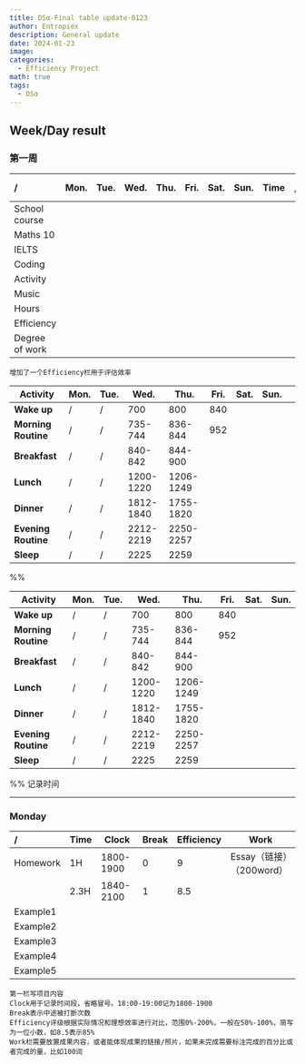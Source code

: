 ```yaml
---
title: DSα-Final table update-0123
author: Entropiex
description: General update
date: 2024-01-23
image: 
categories:
  - Efficiency Project
math: true
tags:
  - DSα
---
```

## Week/Day result
### 第一周
| /              | Mon. | Tue. | Wed. | Thu. | Fri. | Sat. | Sun. | Time | T % | Efficiency | Degree of completion |
| :------------- | :--- | :--- | :--- | :--- | :--- | :--- | :--- | ---- | --- | ---------- | -------------------- |
| School course  |      |      |      |      |      |      |      |      |     |            | / 100%               |
| Maths 10       |      |      |      |      |      |      |      |      |     |            | / 100%               |
| IELTS          |      |      |      |      |      |      |      |      |     |            | / 100%               |
| Coding         |      |      |      |      |      |      |      |      |     |            | / 100%               |
| Activity       |      |      |      |      |      |      |      |      |     |            | / 100%               |
| Music          |      |      |      |      |      |      |      |      |     |            | / 100%               |
| Hours          |      |      |      |      |      |      |      |      |     |            |                      |
| Efficiency     |      |      |      |      |      |      |      |      |     |            |                      |
| Degree of work |      |      |      |      |      |      |      |      |     |            | / 100%               |

	增加了一个Efficiency栏用于评估效率

| **Activity**        | **Mon.** | **Tue.** | **Wed.**  | **Thu.**  | **Fri.** | **Sat.** | **Sun.** |     |
| ------------------- | -------- | -------- | --------- | --------- | -------- | -------- | -------- | --- |
| **Wake up**         | /        | /        | 700       | 800       | 840      |          |          |     |
| **Morning Routine** | /        | /        | 735-744   | 836-844   | 952      |          |          |     |
| **Breakfast**       | /        | /        | 840-842   | 844-900   |          |          |          |     |
| **Lunch**           | /        | /        | 1200-1220 | 1206-1249 |          |          |          |     |
| **Dinner**          | /        | /        | 1812-1840 | 1755-1820 |          |          |          |     |
| **Evening Routine** | /        | /        | 2212-2219 | 2250-2257 |          |          |          |     |
| **Sleep**           | /        | /        | 2225      | 2259      |          |          |          |     |

%%

| **Activity**        | **Mon.** | **Tue.** | **Wed.**  | **Thu.**  | **Fri.** | **Sat.** | **Sun.** |
| ------------------- | -------- | -------- | --------- | --------- | -------- | -------- | -------- |
| **Wake up**         | /        | /        | 700       | 800       | 840      |          |          |
| **Morning Routine** | /        | /        | 735-744   | 836-844   | 952      |          |          |
| **Breakfast**       | /        | /        | 840-842   | 844-900   |          |          |          |
| **Lunch**           | /        | /        | 1200-1220 | 1206-1249 |          |          |          |
| **Dinner**          | /        | /        | 1812-1840 | 1755-1820 |          |          |          |
| **Evening Routine** | /        | /        | 2212-2219 | 2250-2257 |          |          |          |
| **Sleep**           | /        | /        | 2225      | 2259      |          |          |          |

%%
	记录时间

----
### Monday
| /        | Time | Clock     | Break | Efficiency | Work               |
| :------- | :--- | --------- | ----- | ---------- | ------------------ |
| Homework | 1H   | 1800-1900 | 0     | 9          | Essay（链接）（200word） |
|          | 2.3H | 1840-2100 | 1     | 8.5        |                    |
| Example1 |      |           |       |            |                    |
| Example2 |      |           |       |            |                    |
| Example3 |      |           |       |            |                    |
| Example4 |      |           |       |            |                    |
| Example5 |      |           |       |            |                    |

	第一栏写项目内容
	Clock用于记录时间段，省略冒号。18:00-19:00记为1800-1900
	Break表示中途被打断次数
	Efficiency评级根据实际情况和理想效率进行对比，范围0%-200%，一般在50%-100%，简写为一位小数，如8.5表示85%
	Work栏需要放置成果内容，或者能体现成果的链接/照片，如果未完成需要标注完成的百分比或者完成的量，比如100词